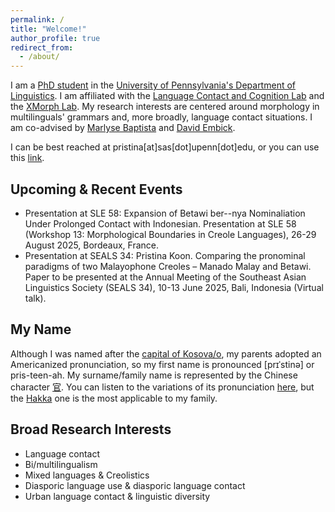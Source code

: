 ```yaml
---
permalink: /
title: "Welcome!"
author_profile: true
redirect_from: 
  - /about/
---
```


I am a [PhD student](https://www.ling.upenn.edu/people/pristina-koon) in the [University of Pennsylvania's Department of Linguistics](https://www.ling.upenn.edu/). I am affiliated with the [Language Contact and Cognition Lab](https://web.sas.upenn.edu/language-contact-cognition-lab/) and the [XMorph Lab](https://web.sas.upenn.edu/embick-lab/). My research interests are centered around morphology in multilinguals' grammars and, more broadly, language contact situations. I am co-advised by [Marlyse Baptista](https://web.sas.upenn.edu/marlysebaptista/) and [David Embick](https://www.ling.upenn.edu/~embick/). 

I can be best reached at pristina[at]sas[dot]upenn[dot]edu, or you can use this [link](mailto:pristina@sas.upenn.edu). 

## Upcoming & Recent Events ## 
- Presentation at SLE 58: Expansion of Betawi ber--nya Nominaliation Under Prolonged Contact with Indonesian. Presentation at SLE 58 (Workshop 13: Morphological Boundaries in Creole Languages), 26-29 August 2025, Bordeaux, France.
- Presentation at SEALS 34: Pristina Koon. Comparing the pronominal paradigms of two Malayophone Creoles – Manado Malay and Betawi. Paper to be presented at the Annual Meeting of the Southeast Asian Linguistics Society (SEALS 34), 10-13 June 2025, Bali, Indonesia (Virtual talk). 

## My Name ## 
Although I was named after the [capital of Kosova/o](https://www.britannica.com/place/Pristina), my parents adopted an Americanized pronunciation, so my first name is pronounced [prɪˈstinə] or pris-teen-ah. My surname/family name is represented by the Chinese character [官](https://zh.wiktionary.org/zh-hans/%E5%AE%98). You can listen to the variations of its pronunciation [here](https://forvo.com/search/%E5%AE%98/), but the [Hakka](https://forvo.com/search/%E5%AE%98/hak/) one is the most applicable to my family.

## Broad Research Interests ## 
- Language contact
- Bi/multilingualism
- Mixed languages & Creolistics
- Diasporic language use & diasporic language contact
- Urban language contact & linguistic diversity
